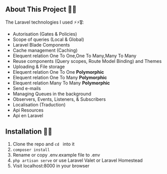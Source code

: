 ## About This Project 🚩🚩

The Laravel technologies I used ⚡⚡🎖️:

- Autorisation (Gates & Policies)
- Scope of queries (Local & Global)
- Laravel Blade Components
- Cache management (Caching)
- Elequent relation One To One,One To Many,Many To Many
- Reuse components (Query scopes, Route Model Binding) and Themes
- Uploading & File storage
- Elequent relation One To One **Polymorphic**
- Elequent relation One To Many **Polymorphic**
- Elequent relation Many To Many **Polymorphic**
- Send e-mails
- Managing Queues in the background
- Observers, Events, Listeners, & Subscribers
- Localisation (Traduction)
- Api Resources
- Api en Laravel

## Installation 🏁🏁

1. Clone the repo and `cd ` into it
2. `composer install`
3. Rename or copy .env.example file to .env
4. `php artisan serve` or use Laravel Valet or Laravel Homestead
5. Visit localhost:8000 in your browser


